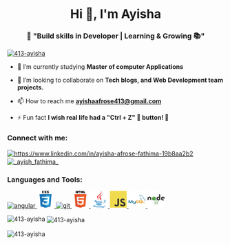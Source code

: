 <h1 align="center">Hi 👋, I'm Ayisha</h1>
<h3 align="center">🚀 "Build skills in Developer | Learning & Growing 📚"</h3>



<p align="left"> <a href="https://github.com/ryo-ma/github-profile-trophy"><img src="https://github-profile-trophy.vercel.app/?username=413-ayisha" alt="413-ayisha" /></a> </p>

- 🌱 I’m currently studying **Master of computer Applications**

- 👯 I’m looking to collaborate on **Tech blogs, and Web Development team projects.**

- 📫 How to reach me **ayishaafrose413@gmail.com**

- ⚡ Fun fact **I wish real life had a "Ctrl + Z" 🔄 button! 🔄**

<h3 align="left">Connect with me:</h3>
<p align="left">
<a href="https://linkedin.com/in/https://www.linkedin.com/in/ayisha-afrose-fathima-19b8aa2b2" target="blank"><img align="center" src="https://raw.githubusercontent.com/rahuldkjain/github-profile-readme-generator/master/src/images/icons/Social/linked-in-alt.svg" alt="https://www.linkedin.com/in/ayisha-afrose-fathima-19b8aa2b2" height="30" width="40" /></a>
<a href="https://instagram.com/_ayish_fathima_" target="blank"><img align="center" src="https://raw.githubusercontent.com/rahuldkjain/github-profile-readme-generator/master/src/images/icons/Social/instagram.svg" alt="_ayish_fathima_" height="30" width="40" /></a>
</p>

<h3 align="left">Languages and Tools:</h3>
<p align="left"> <a href="https://angular.io" target="_blank" rel="noreferrer"> <img src="https://angular.io/assets/images/logos/angular/angular.svg" alt="angular" width="40" height="40"/> </a> <a href="https://www.w3schools.com/css/" target="_blank" rel="noreferrer"> <img src="https://raw.githubusercontent.com/devicons/devicon/master/icons/css3/css3-original-wordmark.svg" alt="css3" width="40" height="40"/> </a> <a href="https://git-scm.com/" target="_blank" rel="noreferrer"> <img src="https://www.vectorlogo.zone/logos/git-scm/git-scm-icon.svg" alt="git" width="40" height="40"/> </a> <a href="https://www.w3.org/html/" target="_blank" rel="noreferrer"> <img src="https://raw.githubusercontent.com/devicons/devicon/master/icons/html5/html5-original-wordmark.svg" alt="html5" width="40" height="40"/> </a> <a href="https://www.java.com" target="_blank" rel="noreferrer"> <img src="https://raw.githubusercontent.com/devicons/devicon/master/icons/java/java-original.svg" alt="java" width="40" height="40"/> </a> <a href="https://developer.mozilla.org/en-US/docs/Web/JavaScript" target="_blank" rel="noreferrer"> <img src="https://raw.githubusercontent.com/devicons/devicon/master/icons/javascript/javascript-original.svg" alt="javascript" width="40" height="40"/> </a> <a href="https://www.mysql.com/" target="_blank" rel="noreferrer"> <img src="https://raw.githubusercontent.com/devicons/devicon/master/icons/mysql/mysql-original-wordmark.svg" alt="mysql" width="40" height="40"/> </a> <a href="https://nodejs.org" target="_blank" rel="noreferrer"> <img src="https://raw.githubusercontent.com/devicons/devicon/master/icons/nodejs/nodejs-original-wordmark.svg" alt="nodejs" width="40" height="40"/> </a> </p>

<p><img align="left" src="https://github-readme-stats.vercel.app/api/top-langs?username=413-ayisha&show_icons=true&locale=en&layout=compact" alt="413-ayisha" /></p>

<p>&nbsp;<img align="center" src="https://github-readme-stats.vercel.app/api?username=413-ayisha&show_icons=true&locale=en" alt="413-ayisha" /></p>

<p><img align="center" src="https://github-readme-streak-stats.herokuapp.com/?user=413-ayisha&" alt="413-ayisha" /></p>
